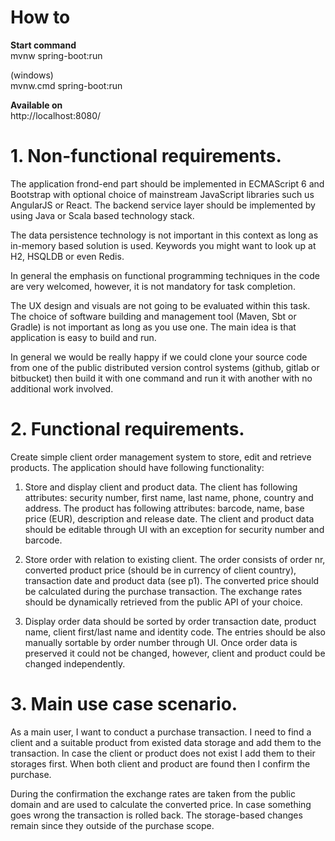 # How to

**Start command**  
mvnw spring-boot:run
  
(windows)  
mvnw.cmd spring-boot:run
  
**Available on**  
http://localhost:8080/
  
  
# 1. Non-functional requirements.
The application frond-end part should be implemented in ECMAScript 6 and Bootstrap with optional choice of mainstream JavaScript libraries such us AngularJS or React. The backend service layer should be implemented by using Java or Scala based technology stack.  

The data persistence technology is not important in this context as long as in-memory based solution is used. Keywords you might want to look up at H2, HSQLDB or even Redis.  

In general the emphasis on functional programming techniques in the code are very welcomed, however, it is not mandatory for task completion.  

The UX design and visuals are not going to be evaluated within this task.
The choice of software building and management tool (Maven, Sbt or Gradle) is not important as long as you use one. The main idea is that application is easy to build and run.  

In general we would be really happy if we could clone your source code from one of the public distributed version control systems (github,  gitlab or bitbucket) then build it with one command and run it with another with no additional work involved.

# 2. Functional requirements.
Create simple client order management system to store, edit and retrieve products. The application should have following functionality:
1.	Store and display client and product data. The client has following attributes: security number, first name, last name, phone, country and address. The product has following attributes: barcode, name, base price (EUR), description and release date. The client and product data should be editable through UI with an exception for security number and barcode.

2.	Store order with relation to existing client. The order consists of order nr, converted product price (should be in currency of client country), transaction date and product data (see p1). The converted price should be calculated during the purchase transaction. The exchange rates should be dynamically retrieved from the public API of your choice.

3.	Display order data should be sorted by order transaction date, product name, client first/last name and identity code. The entries should be also manually sortable by order number through UI. Once order data is preserved it could not be changed, however, client and product could be changed independently.


# 3. Main use case scenario.

As a main user, I want to conduct a purchase transaction. I need to find a client and a suitable product from existed data storage and add them to the transaction. In case the client or product does not exist I add them to their storages first. When both client and product are found then I confirm the purchase.

During the confirmation the exchange rates are taken from the public domain and are used to calculate the converted price. In case something goes wrong the transaction is rolled back. The storage-based changes remain since they outside of the purchase scope.
